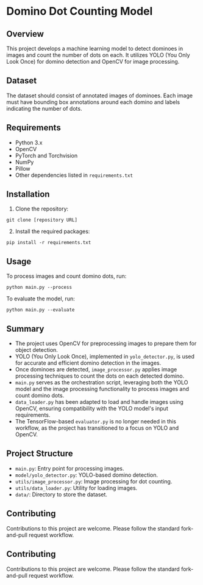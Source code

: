 # Domino Dot Counting Model

## Overview
This project develops a machine learning model to detect dominoes in images and count the number of dots on each. It utilizes YOLO (You Only Look Once) for domino detection and OpenCV for image processing.

## Dataset
The dataset should consist of annotated images of dominoes. Each image must have bounding box annotations around each domino and labels indicating the number of dots.

## Requirements
- Python 3.x
- OpenCV
- PyTorch and Torchvision
- NumPy
- Pillow
- Other dependencies listed in `requirements.txt`

## Installation
1. Clone the repository:
   
```git clone [repository URL]```

2. Install the required packages:

```pip install -r requirements.txt```

## Usage
To process images and count domino dots, run:

```python main.py --process```

To evaluate the model, run:

```python main.py --evaluate```

## Summary
- The project uses OpenCV for preprocessing images to prepare them for object detection.
- YOLO (You Only Look Once), implemented in `yolo_detector.py`, is used for accurate and efficient domino detection in the images.
- Once dominoes are detected, `image_processor.py` applies image processing techniques to count the dots on each detected domino.
- `main.py` serves as the orchestration script, leveraging both the YOLO model and the image processing functionality to process images and count domino dots.
- `data_loader.py` has been adapted to load and handle images using OpenCV, ensuring compatibility with the YOLO model's input requirements.
- The TensorFlow-based `evaluator.py` is no longer needed in this workflow, as the project has transitioned to a focus on YOLO and OpenCV.

## Project Structure
- `main.py`: Entry point for processing images.
- `model/yolo_detector.py`: YOLO-based domino detection.
- `utils/image_processor.py`: Image processing for dot counting.
- `utils/data_loader.py`: Utility for loading images.
- `data/`: Directory to store the dataset.

## Contributing
Contributions to this project are welcome. Please follow the standard fork-and-pull request workflow.

## Contributing
Contributions to this project are welcome. Please follow the standard fork-and-pull request workflow.
